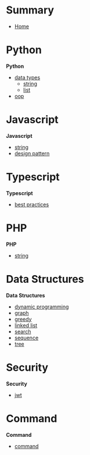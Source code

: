 # Summary

- [Home](./home.md)

# Python
**Python**
- [data types](./python/data_type/README.md)
	- [string](./python/data_type/string/README.md)
	- [list](./python/data_type/list/README.md)
- [oop](./python/oop/README.md)

# Javascript
**Javascript**
- [string](./javascript/string/README.md)
- [design pattern](./javascript/design_pattern/README.md)

# Typescript
**Typescript**
- [best practices](typescript/best_practices/README.md)

# PHP
**PHP**
- [string](./php/string/README.md)

# Data Structures
**Data Structures**
- [dynamic programming](./data_structure/README.md)
- [graph](./data_structure/README.md)
- [greedy](./data_structure/README.md)
- [linked list](./data_structure/README.md)
- [search](./data_structure/README.md)
- [sequence](./data_structure/README.md)
- [tree](./data_structure/README.md)

# Security
**Security**
- [jwt](./security/jwt/README.md)

# Command
**Command**
- [command](./command/README.md)
